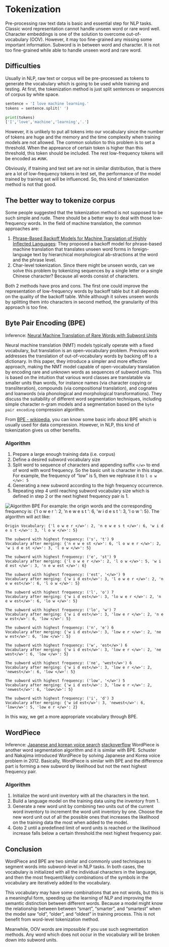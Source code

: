 # Tokenization
Pre-processing raw text data is basic and essential step for NLP tasks. Classic word representation cannot handle unseen word or rare word well. Character embeddings is one of the solution to overcome out-of-vocabulary (OOV). However, it may too fine-grained any missing some important information. Subword is in between word and character. It is not too fine-grained while able to handle unseen word and rare word.

## Difficulties
Usually in NLP, raw text or corpus will be pre-processed as tokens to generate the vocabulary which is going to be used while training and testing. At first, the tokenization method is just split sentences or sequences of corpus by white space.
```python
sentence = 'I love machine learning.'
tokens = sentence.split(' ')

print(tokens)
['I','love','machine','learning','.']
```
However, it is unlikely to put all tokens into our vocabulary since the number of tokens are huge and the memory and the time complexity when training models are not allowed. The common solution to this problem is to set a threshold. When the appreance of certain token is higher than this threshold, this token should be included. The rest low-frequency tokens will be encoded as `#UNK`. 

Obviously, if training and test set are not in similar distribution, that is there are a lot of low-frequency tokens in test set, the performance of the model trained by training set will be influenced. So, this kind of tokenization method is not that good.

## The better way to tokenize corpus
Some people suggested that the tokenization method is not supposed to be such simple and rude. There should be a better way to deal with those low-frequency words. In the field of machine translation, the common approaches are:
1. [Phrase-Based Backoff Models for Machine Translation of Highly Inflected Languages](https://www.aclweb.org/anthology/E06-1006): They proposed a backoff model for phrase-based machine translation that translates unseen word forms in foreign-language text by hierarchical morphological ab-stractions at the word and the phrase level.
2. Char-level tokenization. Since there might be unseen words, can we solve this problem by tokenizing sequences by a single letter or a single Chinese character? Because all words consist of characters.

Both 2 methods have pros and cons. The first one could improve the representation of low-frequency words by backoff table but it all depends on the quality of the backoff table. While although it solves unseen words by splitting them into characters in second method, the granularity of this approach is too fine.

## Byte Pair Encoding (BPE)
Inference: [Neural Machine Translation of Rare Words with Subword Units](https://arxiv.org/abs/1508.07909)

Neural machine translation (NMT) models typically operate with a fixed vocabulary, but translation is an open-vocabulary problem. Previous work addresses the translation of out-of-vocabulary words by backing off to a dictionary. In this paper, they introduce a simpler and more effective approach, making the NMT model capable of open-vocabulary translation by encoding rare and unknown words as sequences of subword units. This is based on the intuition that various word classes are translatable via smaller units than words, for instance names (via character copying or transliteration), compounds (via compositional translation), and cognates and loanwords (via phonological and morphological transformations). They discuss the suitability of different word segmentation techniques, including simple character n-gram models and a segmentation based on the `byte pair encoding` compression algorithm.

From [BPE - wikipedia](https://en.wikipedia.org/wiki/Byte_pair_encoding), you can know some basic info about BPE which is usually used for data compression. However, in NLP, this kind of tokenization gives us other benefits.
### Algorithm

1. Prepare a large enough training data (i.e. corpus)
2. Define a desired subword vocabulary size
3. Split word to sequence of characters and appending suffix `</w>` to end of word with word frequency. So the basic unit is character in this stage. For example, the frequency of “low” is 5, then we rephrase it to `l o w </w>: 5`
4. Generating a new subword according to the high frequency occurrence.
5. Repeating step 4 until reaching subword vocabulary size which is defined in step 2 or the next highest frequency pair is 1.

![Algorithm BPE](https://github.com/peggy95/peggy95.github.io/edit/master/blogs/BPE_blog_img/Algorithm_BPE.png "Algorithm BPE")
For example: the origin words and the corresponding frequency is: {'l o w e r ': 2, 'n e w e s t ': 6, 'w i d e s t ': 3, 'l o w ': 5}. The algorithm will act like:
```
Origin Vocabulary: {'l o w e r </w>': 2, 'n e w e s t </w>': 6, 'w i d e s t </w>': 3, 'l o w </w>': 5}

The subword with highest frequency: ('s', 't') 9
Vocabulary after merging: {'n e w e st </w>': 6, 'l o w e r </w>': 2, 'w i d e st </w>': 3, 'l o w </w>': 5}

The subword with highest frequency: ('e', 'st') 9
Vocabulary after merging: {'l o w e r </w>': 2, 'l o w </w>': 5, 'w i d est </w>': 3, 'n e w est </w>': 6}

The subword with highest frequency: ('est', '</w>') 9
Vocabulary after merging: {'w i d est</w>': 3, 'l o w e r </w>': 2, 'n e w est</w>': 6, 'l o w </w>': 5}

The subword with highest frequency: ('l', 'o') 7
Vocabulary after merging: {'w i d est</w>': 3, 'lo w e r </w>': 2, 'n e w est</w>': 6, 'lo w </w>': 5}

The subword with highest frequency: ('lo', 'w') 7
Vocabulary after merging: {'w i d est</w>': 3, 'low e r </w>': 2, 'n e w est</w>': 6, 'low </w>': 5}

The subword with highest frequency: ('n', 'e') 6
Vocabulary after merging: {'w i d est</w>': 3, 'low e r </w>': 2, 'ne w est</w>': 6, 'low </w>': 5}

The subword with highest frequency: ('w', 'est</w>') 6
Vocabulary after merging: {'w i d est</w>': 3, 'low e r </w>': 2, 'ne west</w>': 6, 'low </w>': 5}

The subword with highest frequency: ('ne', 'west</w>') 6
Vocabulary after merging: {'w i d est</w>': 3, 'low e r </w>': 2, 'newest</w>': 6, 'low </w>': 5}

The subword with highest frequency: ('low', '</w>') 5
Vocabulary after merging: {'w i d est</w>': 3, 'low e r </w>': 2, 'newest</w>': 6, 'low</w>': 5}

The subword with highest frequency: ('i', 'd') 3
Vocabulary after merging: {'w id est</w>': 3, 'newest</w>': 6, 'low</w>': 5, 'low e r </w>': 2}
```
In this way, we get a more appropriate vocabulary through BPE. 

## WordPiece
Inference: [Japanese and korean voice search](https://ieeexplore.ieee.org/stamp/stamp.jsp?arnumber=6289079)
[stackoverflow](https://stackoverflow.com/questions/55382596/how-is-wordpiece-tokenization-helpful-to-effectively-deal-with-rare-words-proble/55416944#55416944)
WordPiece is another word segmentation algorithm and it is similar with BPE. Schuster and Nakajima introduced WordPiece by solving Japanese and Korea voice problem in 2012. Basically, WordPiece is similar with BPE and the difference part is forming a new subword by likelihood but not the next highest frequency pair.
### Algorithm

1. Initialize the word unit inventory with all the characters in the text.
2. Build a language model on the training data using the inventory from 1.
3. Generate a new word unit by combining two units out of the current word inventory to increment the word unit inventory by one. Choose the new word unit out of all the possible ones that increases the likelihood on the training data the most when added to the model.
4. Goto 2 until a predefined limit of word units is reached or the likelihood increase falls below a certain threshold.the next highest frequency pair.

## Conclusion
WordPiece and BPE are two similar and commonly used techniques to segment words into subword-level in NLP tasks. In both cases, the vocabulary is initialized with all the individual characters in the language, and then the most frequent/likely combinations of the symbols in the vocabulary are iteratively added to the vocabulary.

This vocabulary may have some combinations that are not words, but this is a meaningful form, speeding up the learning of NLP and improving the semantic distinction between different words. Because a model might know the relationship between between “smart”, “smarter”, and “smartest” when the model saw “old”, “older”, and “oldest” in training process. This is not benefit from word-level tokenization method.

Meanwhile, OOV words are impossible if you use such segmentation methods. Any word which does not occur in the vocabulary will be broken down into subword units. 
